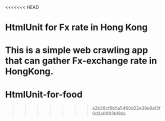 <<<<<<< HEAD
# HtmlUnit for Fx rate in Hong Kong

This is a simple web crawling app that can gather Fx-exchange rate in HongKong.
=======
# HtmlUnit-for-food
>>>>>>> a2b26cf6b5a5460d22e39e9a13f0d2a0093b18dc
